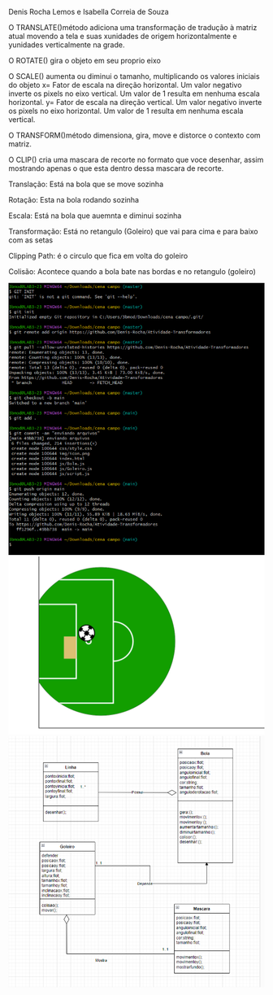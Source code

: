 Denis Rocha Lemos e Isabella Correia de Souza

O TRANSLATE()método adiciona uma transformação de tradução à matriz atual movendo a tela e suas xunidades de origem horizontalmente e yunidades verticalmente na grade.

O ROTATE() gira o objeto em seu proprio eixo


O SCALE() aumenta ou diminui o tamanho, multiplicando os valores iniciais do objeto
x= Fator de escala na direção horizontal. Um valor negativo inverte os pixels no eixo vertical. Um valor de 1 resulta em nenhuma escala horizontal.
y= Fator de escala na direção vertical. Um valor negativo inverte os pixels no eixo horizontal. Um valor de 1 resulta em nenhuma escala vertical.

O TRANSFORM()método dimensiona, gira, move e distorce o contexto com matriz.

O CLIP() cria uma mascara de recorte no formato que voce desenhar, assim mostrando apenas o que esta dentro dessa mascara de recorte.

Translação:
Está na bola que se move sozinha

Rotação:
Esta na bola rodando sozinha

Escala:
Está na bola que auemnta e diminui sozinha

Transformação:
Está no retangulo (Goleiro) que vai para cima e para baixo com as setas

Clipping Path:
é o circulo que fica em volta do goleiro

Colisão:
Acontece quando a bola bate nas bordas e no retangulo (goleiro)

<img src="img/git.png">
<img src="img/jogo.png">
<img src="img/diagrama.png">
